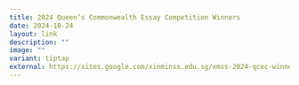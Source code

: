```yaml
---
title: 2024 Queen’s Commonwealth Essay Competition Winners
date: 2024-10-24
layout: link
description: ""
image: ""
variant: tiptap
external: https://sites.google.com/xinminss.edu.sg/xmss-2024-qcec-winners
---
```

